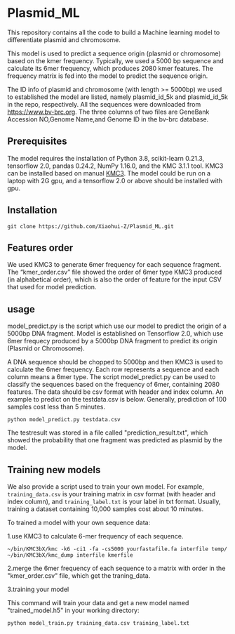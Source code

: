 # Plasmid_ML
This repository contains all the code to build a Machine learning model to differentiate plasmid and chromosome.

This model is used to predict a sequence origin (plasmid or chromosome) based on the kmer frequency. Typically, we used a 5000 bp sequence and calculate its 6mer frequency, which produces 2080 kmer features. The frequency matrix is fed into the model to predict the sequence origin.

The ID info of plasmid and chromosome (with length >= 5000bp) we used to established the model are listed, namely plasmid_id_5k and plasmid_id_5k in the repo, respectively. All the sequences were downloaded from https://www.bv-brc.org. The three columns of two files are GeneBank Accession NO,Genome Name,and Genome ID in the bv-brc database.


## Prerequisites
The model requires the installation of Python 3.8, scikit-learn 0.21.3, tensorflow 2.0, pandas 0.24.2, NumPy 1.16.0, and the KMC 3.1.1 tool. KMC3 can be installed based on manual [KMC3](http://sun.aei.polsl.pl/REFRESH/index.php?page=projects&project=kmc&subpage=download). The model could be run on a laptop with 2G gpu, and a tensorflow 2.0 or above should be installed with gpu.

## Installation
```
git clone https://github.com/Xiaohui-Z/Plasmid_ML.git
```

## Features order

We used KMC3 to generate 6mer frequency for each sequence fragment. The “kmer_order.csv” file showed the order of 6mer type KMC3 produced (in alphabetical order), which is also the order of feature for the input CSV that used for model prediction.  


## usage
model_predict.py is the script which use our model to predict the origin of a 5000bp DNA fragment. Model is established on Tensorflow 2.0, which use 6mer frequecy produced by a 5000bp DNA fragment to predict its origin (Plasmid or Chromosome). 

A DNA sequence should be chopped to 5000bp and then KMC3 is used to calculate the 6mer frequency. Each row represents a sequence and each column means a 6mer type. The script model_predict.py can be used to classify the sequences based on the frequency of 6mer, containing 2080 features. The data should be csv format with header and index column. An example to predict on the testdata.csv is below. Generally, prediction of 100 samples cost less than 5 minutes. 

```
python model_predict.py testdata.csv
```
The testresult was stored in a file called "prediction_result.txt", which showed the probability that one fragment was predicted as plasmid by the model.

## Training new models
We also provide a script used to train your own model. For example, `training_data.csv` is your training matrix in csv format (with header and index column), and `training_label.txt` is your label in txt format. Usually, training a dataset containing 10,000 samples cost about 10 minutes.

To trained a model with your own sequence data:

1.use KMC3 to calculate 6-mer frequency of each sequence.
```
~/bin/KMC3bX/kmc -k6 -ci1 -fa -cs5000 yourfastafile.fa interfile temp/
~/bin/KMC3bX/kmc_dump interfile kmerfile
```
2.merge the 6mer frequency of each sequence to a matrix with order in the "kmer_order.csv" file, which get the traning_data.

3.training your model 

This command will train your data and get a new model named "trained_model.h5" in your working directory:
```
python model_train.py training_data.csv training_label.txt
```

